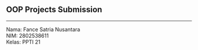 ## OOP Projects Submission  
---  
Nama: Fance Satria Nusantara  
NIM: 2802538611  
Kelas: PPTI 21  
